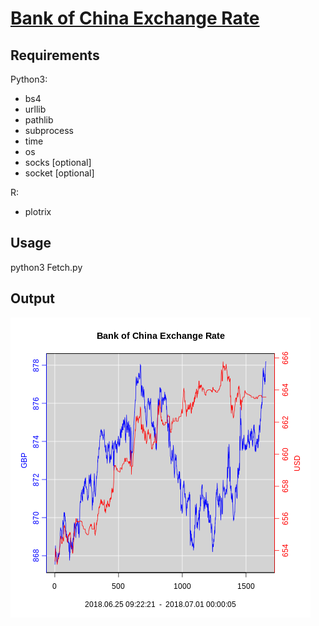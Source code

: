 # [Bank of China Exchange Rate](http://www.boc.cn/sourcedb/whpj/)

## Requirements
Python3:
* bs4
* urllib
* pathlib
* subprocess
* time
* os
* socks [optional]
* socket [optional]

R:
* plotrix


## Usage
python3 Fetch.py

## Output
![Figure of Exchange Rate](https://raw.githubusercontent.com/aca10jl/BOC-Currency/master/Figure/BOC.png "Bank of China Exchange Rate")